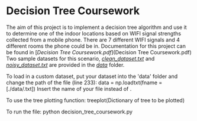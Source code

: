 Decision Tree Coursework
========================

The aim of this project is to implement a decision tree algorithm and use it to determine one of the indoor
locations based on WIFI signal strengths collected from a mobile phone. There are 7 different WIFI signals and 4 different rooms the phone could be in. Documentation for this project can be found in [*Decision Tree Coursework.pdf*](Decision Tree Coursework.pdf)
Two sample datasets for this scenario, [*clean_dataset.txt*](data/clean_dataset.txt) and [*noisy_dataset.txt*](data/noisy_dataset.txt) are provided in the [*data*](data) folder.

To load in a custom dataset, put your dataset into the 'data' folder and change the path of the file (line 233):
data = np.loadtxt(fname = [./data/<your filename>.txt])
Insert the name of your file instead of <your filename>.

To use the tree plotting function:
treeplot(Dictionary of tree to be plotted)

To run the file:
python decision_tree_coursework.py
